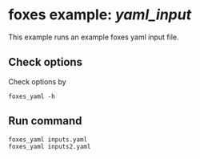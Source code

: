 # foxes example: _yaml\_input_

This example runs an example foxes yaml input file.

## Check options
Check options by
```
foxes_yaml -h
```

## Run command
```
foxes_yaml inputs.yaml
foxes_yaml inputs2.yaml
```
